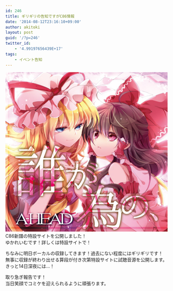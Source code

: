 ```yaml
---
id: 246
title: ギリギリの告知ですがC86情報
date: '2014-08-12T23:16:10+09:00'
author: akitoki
layout: post
guid: '/?p=246'
twitter_id:
    - '4.99197656439E+17'
tags:
    - イベント告知
---
```


[![クリックで特設サイトへ](/c86/images/jacket.jpg)](/c86/)  
C86新譜の特設サイトを公開しました！  
ゆかれいむです！詳しくは特設サイトで！
<!--more-->
ちなみに明日ボーカルの収録してきます！過去にない程度にはギリギリです！  
無事に収録が終わり出せる算段が付き次第特設サイトに試聴音源を公開します。  
きっと14日深夜には…！

取り急ぎ報告です！  
当日笑顔でコミケを迎えられるように頑張ります。
